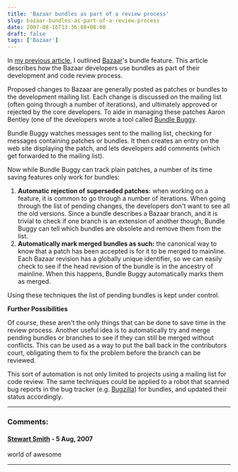 ```yaml
---
title: 'Bazaar bundles as part of a review process'
slug: bazaar-bundles-as-part-of-a-review-process
date: 2007-08-16T13:36:08+08:00
draft: false
tags: ['Bazaar']
---
```


In [my previous
article](http://blogs.gnome.org/jamesh/2007/07/31/bazaar-bundles/ "Bazaar Bundles"),
I outlined [Bazaar](http://bazaar-vcs.org/)\'s bundle feature. This
article describes how the Bazaar developers use bundles as part of their
development and code review process.

Proposed changes to Bazaar are generally posted as patches or bundles to
the development mailing list. Each change is discussed on the mailing
list (often going through a number of iterations), and ultimately
approved or rejected by the core developers. To aide in managing these
patches Aaron Bentley (one of the developers wrote a tool called [Bundle
Buggy](http://bundlebuggy.aaronbentley.com/).

Bundle Buggy watches messages sent to the mailing list, checking for
messages containing patches or bundles. It then creates an entry on the
web site displaying the patch, and lets developers add comments (which
get forwarded to the mailing list).

Now while Bundle Buggy can track plain patches, a number of its time
saving features only work for bundles:

1.  **Automatic rejection of superseded patches:** when working on a
    feature, it is common to go through a number of iterations. When
    going through the list of pending changes, the developers don\'t
    want to see all the old versions. Since a bundle describes a Bazaar
    branch, and it is trivial to check if one branch is an extension of
    another though, Bundle Buggy can tell which bundles are obsolete and
    remove them from the list.
2.  **Automatically mark merged bundles as such:** the canonical way to
    know that a patch has been accepted is for it to be merged to
    mainline. Each Bazaar revision has a globally unique identifier, so
    we can easily check to see if the head revision of the bundle is in
    the ancestry of mainline. When this happens, Bundle Buggy
    automatically marks them as merged.

Using these techniques the list of pending bundles is kept under
control.

**Further Possibilities**

Of course, these aren\'t the only things that can be done to save time
in the review process. Another useful idea is to automatically try and
merge pending bundles or branches to see if they can still be merged
without conflicts. This can be used as a way to put the ball back in the
contributors court, obligating them to fix the problem before the branch
can be reviewed.

This sort of automation is not only limited to projects using a mailing
list for code review. The same techniques could be applied to a robot
that scanned bug reports in the bug tracker (e.g.
[Bugzilla](http://bugzilla.gnome.org/)) for bundles, and updated their
status accordingly.

---
### Comments:
#### [Stewart Smith](http://www.flamingspork.com) - <time datetime="2007-08-17 07:44:59">5 Aug, 2007</time>

world of awesome

---
